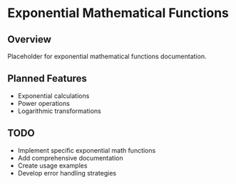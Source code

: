 # Exponential Mathematical Functions

## Overview
Placeholder for exponential mathematical functions documentation.

## Planned Features
- Exponential calculations
- Power operations
- Logarithmic transformations

## TODO
- Implement specific exponential math functions
- Add comprehensive documentation
- Create usage examples
- Develop error handling strategies